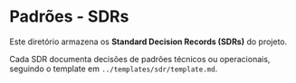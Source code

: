 # Padrões - SDRs

Este diretório armazena os **Standard Decision Records (SDRs)** do projeto.

Cada SDR documenta decisões de padrões técnicos ou operacionais, seguindo o template em `../templates/sdr/template.md`.